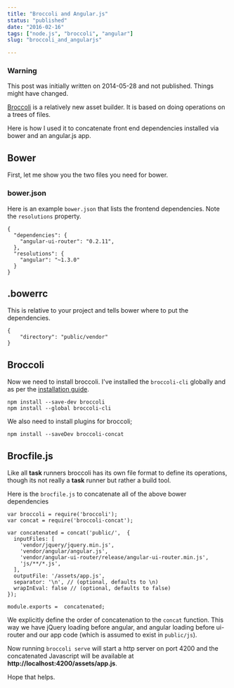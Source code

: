 ```yaml
---
title: "Broccoli and Angular.js"
status: "published"
date: "2016-02-16"
tags: ["node.js", "broccoli", "angular"]
slug: "broccoli_and_angularjs"

---
```


### Warning

This post was initially written on 2014-05-28 and not published. Things might have changed.

[Broccoli](http://www.solitr.com/blog/2014/02/broccoli-first-release/) is a relatively new asset builder. It is based on doing operations
on a trees of files.

Here is how I used it to concatenate front end dependencies installed via
bower and an angular.js app.

## Bower

First, let me show you the two files you need for bower.

### bower.json

Here is an example `bower.json` that lists the frontend dependencies. Note the `resolutions` property.

    {
      "dependencies": {
        "angular-ui-router": "0.2.11",
      },
      "resolutions": {
        "angular": "~1.3.0"
      }
    }

## .bowerrc

This is relative to your project and tells bower where to put the dependencies.

    {
        "directory": "public/vendor"
    }

## Broccoli

Now we need to install broccoli. I've installed the `broccoli-cli` globally and as per the
[installation guide](https://github.com/broccolijs/broccoli#installation).

    npm install --save-dev broccoli
    npm install --global broccoli-cli

We also need to install plugins for broccoli;

    npm install --saveDev broccoli-concat

## Brocfile.js

Like all __task__ runners broccoli has its own file format to define its operations, though
its not really a __task__ runner but rather a build tool.

Here is the `brocfile.js` to concatenate all of the above bower dependencies


    var broccoli = require('broccoli');
    var concat = require('broccoli-concat');

    var concatenated = concat('public/',  {
      inputFiles: [
        'vendor/jquery/jquery.min.js',
        'vendor/angular/angular.js',
        'vendor/angular-ui-router/release/angular-ui-router.min.js',
        'js/**/*.js',
      ],
      outputFile: '/assets/app.js',
      separator: '\n', // (optional, defaults to \n)
      wrapInEval: false // (optional, defaults to false)
    });

    module.exports =  concatenated;


We explicitly define the order of concatenation to the `concat` function. This
way we have jQuery loading before angular, and angular loading before ui-router
and our app code (which is assumed to exist in `public/js`).

Now running `broccoli serve` will start a http server on port 4200 and the
concatenated Javascript will be available at __http://localhost:4200/assets/app.js__.

Hope that helps.
